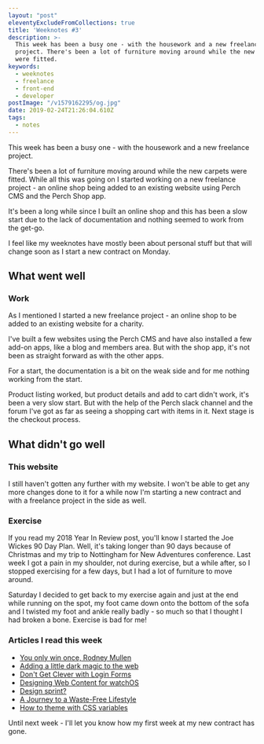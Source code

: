```yaml
---
layout: "post"
eleventyExcludeFromCollections: true
title: 'Weeknotes #3'
description: >-
  This week has been a busy one - with the housework and a new freelance
  project. There's been a lot of furniture moving around while the new carpets
  were fitted.
keywords:
  - weeknotes
  - freelance
  - front-end
  - developer
postImage: "/v1579162295/og.jpg"
date: 2019-02-24T21:26:04.610Z
tags:
  - notes
---
```

This week has been a busy one - with the housework and a new freelance project.

There's been a lot of furniture moving around while the new carpets were fitted. While all this was going on I started working on a new freelance project - an online shop being added to an existing website using Perch CMS and the Perch Shop app.

It's been a long while since I built an online shop and this has been a slow start due to the lack of documentation and nothing seemed to work from the get-go.

I feel like my weeknotes have mostly been about personal stuff but that will change soon as I start a new contract on Monday.


## What went well

### Work
As I mentioned I started a new freelance project - an online shop to be added to an existing website for a charity.

I've built a few websites using the Perch CMS and have also installed a few add-on apps, like a blog and members area. But with the shop app, it's not been as straight forward as with the other apps.

For a start, the documentation is a bit on the weak side and for me nothing working from the start.

Product listing worked, but product details and add to cart didn't work, it's been a very slow start. But with the help of the Perch slack channel and the forum I've got as far as seeing a shopping cart with items in it. Next stage is the checkout process.


## What didn't go well

### This website
I still haven't gotten any further with my website. I won't be able to get any more changes done to it for a while now I'm starting a new contract and with a freelance project in the side as well.

### Exercise
If you read my 2018 Year In Review post, you'll know I started the Joe Wickes 90 Day Plan. Well, it's taking longer than 90 days because of Christmas and my trip to Nottingham for New Adventures conference. Last week I got a pain in my shoulder, not during exercise, but a while after, so I stopped exercising for a few days, but I had a lot of furniture to move around.

Saturday I decided to get back to my exercise again and just at the end while running on the spot, my foot came down onto the bottom of the sofa and I twisted my foot and ankle really badly - so much so that I thought I had broken a bone. Exercise is bad for me!


### Articles I read this week
- [You only win once, Rodney Mullen](https://justinjackson.ca/rodney-mullen "You only win once, Rodney Mullen")
- [Adding a little dark magic to the web](https://medium.com/@dizzyup/adding-a-little-dark-magic-to-the-web-8eb82ce5fd91 "Adding a little dark magic to the web")
- [Don't Get Clever with Login Forms](https://bradfrost.com/blog/post/dont-get-clever-with-login-forms/ "Don't Get Clever with Login Forms")
- [Designing Web Content for watchOS](https://erikrunyon.com/2018/06/designing-web-content-for-watchos/ "Designing Web Content for watchOS")
- [Design sprint?](https://adactio.com/journal/14841 "Design sprint?")
- [A Journey to a Waste-Free Lifestyle](https://www.sarasoueidan.com/desk/waste-free/ "A Journey to a Waste-Free Lifestyle")
- [How to theme with CSS variables](https://www.browserlondon.com/blog/2019/01/15/css-variables-theming/ "How to theme with CSS variables")

Until next week - I'll let you know how my first week at my new contract has gone.
